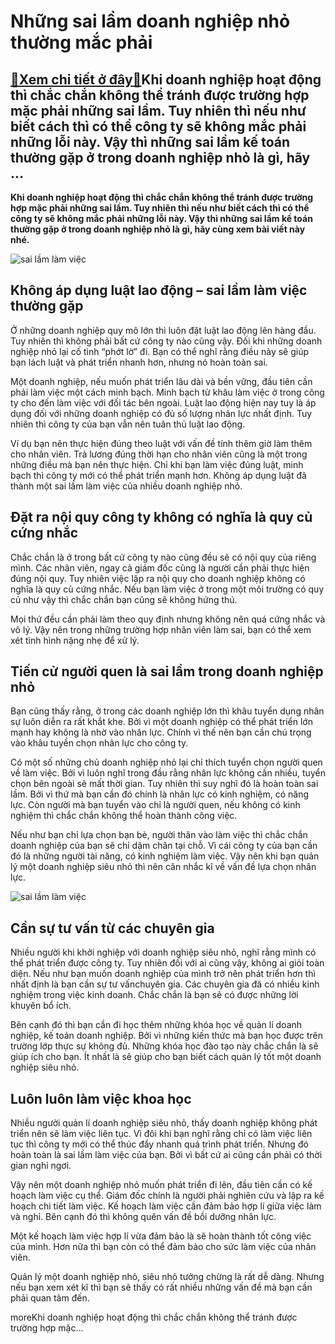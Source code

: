 Những sai lầm doanh nghiệp nhỏ thường mắc phải
==============================================

[:gift:Xem chi tiết ở đây:gift:](https://hddtvn.com/nhung-sai-lam-doanh-nghiep-nho-thuong-mac-phai/)Khi doanh nghiệp hoạt động thì chắc chắn không thể tránh được trường hợp mặc phải những sai lầm. Tuy nhiên thì nếu như biết cách thì có thể công ty sẽ không mắc phải những lỗi này. Vậy thì những sai lầm kế toán thường gặp ở trong doanh nghiệp nhỏ là gì, hãy …
-------------------------------------------------------------------------------------------------------------------------------------------------------------------------------------------------------------------------------------------------------------------

**Khi doanh nghiệp hoạt động thì chắc chắn không thể tránh được trường hợp mặc phải những sai lầm. Tuy nhiên thì nếu như biết cách thì có thể công ty sẽ không mắc phải những lỗi này. Vậy thì những sai lầm kế toán thường gặp ở trong doanh nghiệp nhỏ là gì, hãy cùng xem bài viết này nhé.**


![sai lầm làm việc](https://hddtvn.com/wp-content/uploads/2021/01/hddt-giam-thieu-thoi-gian-cho-ke-toan.jpg)


Không áp dụng luật lao động – sai lầm làm việc thường gặp
---------------------------------------------------------


Ở những doanh nghiệp quy mô lớn thì luôn đặt luật lao động lên hàng đầu. Tuy nhiên thì không phải bất cứ công ty nào cũng vậy. Đối khi những doanh nghiệp nhỏ lại cố tình “phớt lờ” đi. Bạn có thể nghĩ rằng điều này sẽ giúp bạn lách luật và phát triển nhanh hơn, nhưng nó hoàn toàn sai.


Một doanh nghiệp, nếu muốn phát triển lâu dài và bền vững, đầu tiên cần phải làm việc một cách minh bạch. Minh bạch từ khâu làm việc ở trong công ty cho đến làm việc với đối tác bên ngoài. Luật lao động hiện nay tuy là áp dụng đối với những doanh nghiệp có đủ số lượng nhân lực nhất định. Tuy nhiên thì công ty của bạn vẫn nên tuân thủ luật lao động.


Ví dụ bạn nên thực hiện đúng theo luật với vấn đề tính thêm giờ làm thêm cho nhân viên. Trả lương đúng thời hạn cho nhân viên cũng là một trong những điều mà bạn nên thực hiện. Chỉ khi bạn làm việc đúng luật, minh bạch thì công ty mới có thể phát triển mạnh hơn. Không áp dụng luật đã thành một sai lầm làm việc của nhiều doanh nghiệp nhỏ.


Đặt ra nội quy công ty không có nghĩa là quy củ cứng nhắc
---------------------------------------------------------


Chắc chắn là ở trong bất cứ công ty nào cũng đều sẽ có nội quy của riêng mình. Các nhân viên, ngay cả giám đốc cũng là người cần phải thực hiện đúng nội quy. Tuy nhiên việc lập ra nội quy cho doanh nghiệp không có nghĩa là quy củ cứng nhắc. Nếu bạn làm việc ở trong một môi trường có quy củ như vậy thì chắc chắn bạn cũng sẽ không hứng thú.


Mọi thứ đều cần phải làm theo quy định nhưng không nên quá cứng nhắc và vô lý. Vậy nên trong những trường hợp nhân viên làm sai, bạn có thể xem xét tình hình nặng nhẹ để xử lý.


Tiến cử người quen là sai lầm trong doanh nghiệp nhỏ
----------------------------------------------------


Bạn cũng thấy rằng, ở trong các doanh nghiệp lớn thì khâu tuyển dụng nhân sự luôn diễn ra rất khắt khe. Bởi vì một doanh nghiệp có thể phát triển lớn mạnh hay không là nhờ vào nhân lực. Chính vì thế nên bạn cần chú trọng vào khâu tuyền chọn nhân lực cho công ty.


Có một số những chủ doanh nghiệp nhỏ lại chỉ thích tuyển chọn người quen về làm việc. Bởi vì luôn nghĩ trong đầu rằng nhân lực không cần nhiều, tuyển chọn bên ngoài sẽ mất thời gian. Tuy nhiên thì suy nghĩ đó là hoàn toàn sai lầm. Bởi vì thứ mà bạn cần đó chính là nhân lực có kinh nghiệm, có năng lực. Còn người mà bạn tuyển vào chỉ là người quen, nếu không có kinh nghiệm thì chắc chắn không thể hoàn thành công việc.


Nếu như bạn chỉ lựa chọn bạn bè, người thân vào làm việc thì chắc chắn doanh nghiệp của bạn sẽ chỉ dậm chân tại chỗ. Vì cái công ty của bạn cần đó là những người tài năng, có kinh nghiệm làm việc. Vậy nên khi bạn quản lý một doanh nghiệp siêu nhỏ thì nên cân nhắc kĩ về vấn đề lựa chọn nhân lực.


![sai lầm làm việc](https://hddtvn.com/wp-content/uploads/2021/01/thebank_thebank_nghetuvanbaohiemnhantho_1560827879min_1561025553.jpg)


Cần sự tư vấn từ các chuyên gia
-------------------------------


Nhiều người khi khởi nghiệp với doanh nghiệp siêu nhỏ, nghĩ rằng mình có thể phát triển được công ty. Tuy nhiên đối với ai cũng vậy, không ai giỏi toàn diện. Nếu như bạn muốn doanh nghiệp của mình trở nên phát triển hơn thì nhất định là bạn cần sự tư vấnchuyên gia. Các chuyên gia đã có nhiều kinh nghiệm trong việc kinh doanh. Chắc chắn là bạn sẽ có được những lời khuyên bổ ích.


Bên cạnh đó thì bạn cần đi học thêm những khóa học về quản lí doanh nghiệp, kế toán doanh nghiệp. Bởi vì những kiến thức mà bạn học được trên trường lớp thực sự không đủ. Những khóa học đào tạo này chắc chắn là sẽ giúp ích cho bạn. Ít nhất là sẽ giúp cho bạn biết cách quản lý tốt một doanh nghiệp siêu nhỏ.


Luôn luôn làm việc khoa học
---------------------------


Nhiều người quản lí doanh nghiệp siêu nhỏ, thấy doanh nghiệp không phát triển nên sẽ làm việc liên tục. Vì đôi khi bạn nghĩ rằng chỉ có làm việc liên tục thì công ty mới có thể thúc đẩy nhanh quá trình phát triển. Nhưng đó hoàn toàn là sai lầm làm việc của bạn. Bởi vì bất cứ ai cũng cần phải có thời gian nghỉ ngơi.


Vậy nên một doanh nghiệp nhỏ muốn phát triển đi lên, đầu tiên cần có kế hoạch làm việc cụ thể. Giám đốc chính là người phải nghiên cứu và lập ra kế hoạch chi tiết làm việc. Kế hoạch làm việc cần đảm bảo hợp lí giữa việc làm và nghỉ. Bên cạnh đó thì không quên vấn đề bồi dưỡng nhân lực.


Một kế hoạch làm việc hợp lí vừa đảm bảo là sẽ hoàn thành tốt công việc của mình. Hơn nữa thì bạn còn có thể đảm bảo cho sức làm việc của nhân viên.


Quản lý một doanh nghiệp nhỏ, siêu nhỏ tưởng chừng là rất dễ dàng. Nhưng nếu bạn xem xét kĩ thì bạn sẽ thấy có rất nhiều những vấn đề mà bạn cần phải quan tâm đến.


moreKhi doanh nghiệp hoạt động thì chắc chắn không thể tránh được trường hợp mặc…

